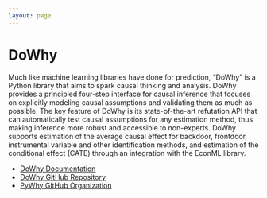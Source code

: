 ```yaml
---
layout: page
---
```


# DoWhy

Much like machine learning libraries have done for prediction, “DoWhy” is a Python library that aims to spark causal thinking and analysis. DoWhy provides a principled four-step interface for causal inference that focuses on explicitly modeling causal assumptions and validating them as much as possible. The key feature of DoWhy is its state-of-the-art refutation API that can automatically test causal assumptions for any estimation method, thus making inference more robust and accessible to non-experts. DoWhy supports estimation of the average causal effect for backdoor, frontdoor, instrumental variable and other identification methods, and estimation of the conditional effect (CATE) through an integration with the EconML library.

- [DoWhy Documentation](https://py-why.github.io/dowhy/v0.8/)
- [DoWhy GitHub Repository](https://github.com/py-why/dowhy)
- [PyWhy GitHub Organization](https://github.com/py-why)